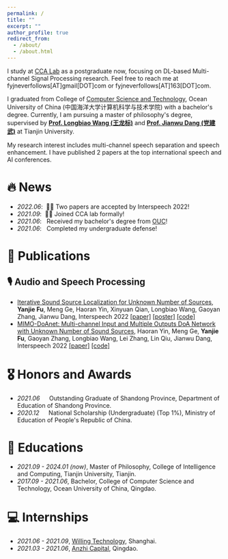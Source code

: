 ```yaml
---
permalink: /
title: ""
excerpt: ""
author_profile: true
redirect_from: 
  - /about/
  - /about.html
---
```



<span class='anchor' id='about-me'></span>

I study at [CCA Lab](http://cic.tju.edu.cn/faculty/wanglongbiao/labs.html) as a postgraduate now, focusing on DL-based Multi-channel Signal Processing research. Feel free to reach me at fyjneverfollows[AT]gmail[DOT]com or fyjneverfollows[AT]163[DOT]com.

I graduated from College of [Computer Science and Technology](https://it.ouc.edu.cn/cs/main.htm), Ocean University of China (中国海洋大学计算机科学与技术学院) with a bachelor's degree. Currently, I am pursuing a master of philosophy's degree, supervised by **[Prof. Longbiao Wang (王龙标)](http://cic.tju.edu.cn/faculty/wanglongbiao/wang.html)** and **[Prof. Jianwu Dang (党建武)](https://scholar.google.com/citations?user=Wk5ApskAAAAJ)** at Tianjin University.

<!-- I won the National Scholarship (top 1% of high school undergraduates). -->

My research interest includes multi-channel speech separation and speech enhancement. I have published 2 papers at the top international speech and AI conferences.
<!-- with <a href='https://scholar.google.com/citations?&user=S4rcLewAAAAJ'><strong><span id='total_cit'>0</span></strong> total google scholar citations</a>. -->


# 🔥 News
- *2022.06*: &nbsp;🎉🎉 Two papers are accepted by Interspeech 2022! 
- *2021.09*: &nbsp;🎉🎉 Joined CCA lab formally! 
- *2021.06*: &nbsp; Received my bachelor's degree from [OUC](http://www.ouc.edu.cn/main.htm)! 
- *2021.06*: &nbsp; Completed my undergraduate defense! 

# 📝 Publications 

## 🎙 Audio and Speech Processing
- [Iterative Sound Source Localization for Unknown Number of Sources](https://www.isca-speech.org/archive/interspeech_2022/fu22c_interspeech.html), **Yanjie Fu**, Meng Ge, Haoran Yin, Xinyuan Qian, Longbiao Wang, Gaoyan Zhang, Jianwu Dang, Interspeech 2022 [[paper]](https://www.isca-speech.org/archive/interspeech_2022/fu22c_interspeech.html) [[poster]](https://drive.google.com/file/d/1TpxvtH9qwZCaqP2NnKhQ4FAzZqJj83EM/view?usp=sharing) [[code]](https://github.com/FYJNEVERFOLLOWS/ISSL)
- [MIMO-DoAnet: Multi-channel Input and Multiple Outputs DoA Network with Unknown Number of Sound Sources](https://www.isca-speech.org/archive/interspeech_2022/yin22b_interspeech.html), Haoran Yin, Meng Ge, **Yanjie Fu**, Gaoyan Zhang, Longbiao Wang, Lei Zhang, Lin Qiu, Jianwu Dang, Interspeech 2022 [[paper]](https://www.isca-speech.org/archive/interspeech_2022/yin22b_interspeech.html) [[code]](https://github.com/TJU-haoran/VCTK-16k-simulated)


# 🎖 Honors and Awards
- *2021.06* &emsp; Outstanding Graduate of Shandong Province, Department of Education of Shandong Province. 
- *2020.12* &emsp; National Scholarship (Undergraduate) (Top 1%), Ministry of Education of People's Republic of China.  


# 📖 Educations
- *2021.09 - 2024.01 (now)*, Master of Philosophy, College of Intelligence and Computing, Tianjin University, Tianjin. 
- *2017.09 - 2021.06*, Bachelor, College of Computer Science and Technology, Ocean University of China, Qingdao. 

<!-- # 💬 Invited Talks 
- *2021.03*, .  \| [\[video\]](https://github.com/) -->

# 💻 Internships
- *2021.06 - 2021.09*, [Willing Technology](https://www.weiling.cn/), Shanghai.
- *2021.03 - 2021.06*, [Anzhi Capital](https://www.anzhicapital.com/), Qingdao.